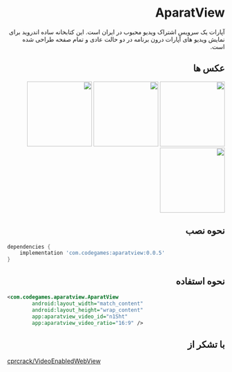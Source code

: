 <h1 dir="rtl">AparatView</h1>

<div dir="rtl">
آپارات یک سرویس اشتراک ویدیو محبوب در ایران است. این کتابخانه ساده اندروید برای نمایش ویدیو های آپارات درون برنامه در دو حالت عادی و تمام صفحه طراحی شده است.
</div>

<h2 dir="rtl">عکس ها</h2>

<div dir="rtl">

  <img 
    src="https://raw.githubusercontent.com/shahab-yousefi/aparat-view/main/screenshots/shot1.png"
    width="150"
    height="auto"
    alt="" />
  <img 
    src="https://raw.githubusercontent.com/shahab-yousefi/aparat-view/main/screenshots/shot2.png"
    width="150"
    height="auto"
    alt="" />
  <img 
    src="https://raw.githubusercontent.com/shahab-yousefi/aparat-view/main/screenshots/shot3.png"
    width="150"
    height="auto"
    alt="" />
  <img 
    src="https://raw.githubusercontent.com/shahab-yousefi/aparat-view/main/screenshots/shot4.png"
    width="auto"
    height="150"
    alt="" />

</div>

<h2 dir="rtl">نحوه نصب</h2>

```gradle
dependencies {
    implementation 'com.codegames:aparatview:0.0.5'
}
```

<h2 dir="rtl">نحوه استفاده</h2>

```xml
<com.codegames.aparatview.AparatView
        android:layout_width="match_content"
        android:layout_height="wrap_content"
        app:aparatview_video_id="n1Sht"
        app:aparatview_video_ratio="16:9" />
```

<h2 dir="rtl">با تشکر از</h2>

[cprcrack/VideoEnabledWebView](https://github.com/cprcrack/VideoEnabledWebView)
